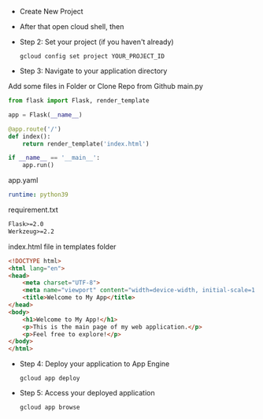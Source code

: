 - Create New Project
- After that open cloud shell, then

- Step 2: Set your project (if you haven't already)
    ```
    gcloud config set project YOUR_PROJECT_ID
    ```

- Step 3: Navigate to your application directory

Add some files in Folder or Clone Repo from Github
main.py
``` py
from flask import Flask, render_template

app = Flask(__name__)

@app.route('/')
def index():
    return render_template('index.html')

if __name__ == '__main__':
    app.run()
```

app.yaml
``` yaml
runtime: python39
```

requirement.txt
``` txt
Flask>=2.0
Werkzeug>=2.2
```

index.html file in templates folder
``` html
<!DOCTYPE html>
<html lang="en">
<head>
    <meta charset="UTF-8">
    <meta name="viewport" content="width=device-width, initial-scale=1.0">
    <title>Welcome to My App</title>
</head>
<body>
    <h1>Welcome to My App!</h1>
    <p>This is the main page of my web application.</p>
    <p>Feel free to explore!</p>
</body>
</html>
```

- Step 4: Deploy your application to App Engine
    ```
    gcloud app deploy
    ```

- Step 5: Access your deployed application
    ```
    gcloud app browse
    ```
